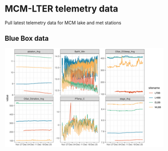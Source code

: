 # MCM-LTER telemetry data

Pull latest telemetry data for MCM lake and met stations

## Blue Box data
<img src="Figures/BB_Telemetry.png" alt="Blue box data" width="600"/>

